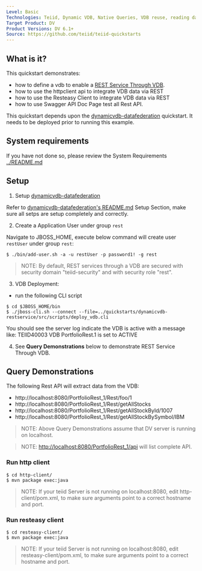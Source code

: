 ```yaml
---
Level: Basic
Technologies: Teiid, Dynamic VDB, Native Queries, VDB reuse, reading data from JDBC, delimited file, REST Service Through VDB
Target Product: DV
Product Versions: DV 6.1+
Source: https://github.com/teiid/teiid-quickstarts
---
```


## What is it?

This quickstart demonstrates:

* how to define a vdb to enable a [REST Service Through VDB](https://teiid.gitbooks.io/documents/content/reference/REST_Service_Through_VDB.html).
* how to use the httpclient api to integrate VDB data via REST
* how to use the Resteasy Client to integrate VDB data via REST
* how to use Swagger API Doc Page test all Rest API.


This quickstart depends upon the [dynamicvdb-datafederation](../dynamicvdb-datafederation) quickstart.  It needs to be deployed prior to running this example.

## System requirements

If you have not done so, please review the System Requirements [../README.md](../README.md)

## Setup

1)  Setup [dynamicvdb-datafederation](../dynamicvdb-datafederation)

Refer to [dynamicvdb-datafederation's README.md](../dynamicvdb-datafederation/README.md) Setup Section, make sure all setps are setup completely and correctly.

2) Create a Application User under group `rest`

Navigate to JBOSS_HOME, execute below command will create user `restUser` under group `rest`:

~~~
$ ./bin/add-user.sh -a -u restUser -p password1! -g rest
~~~

> NOTE: By default, REST services through a VDB are secured with security domain "teiid-security" and with security role "rest".

3)  VDB Deployment:

-  run the following CLI script

~~~
$ cd $JBOSS_HOME/bin
$ ./jboss-cli.sh --connect --file=../quickstarts/dynamicvdb-restservice/src/scripts/deploy_vdb.cli
~~~

You should see the server log indicate the VDB is active with a message like:  TEIID40003 VDB PortfolioRest.1 is set to ACTIVE

4) See **Query Demonstrations** below to demonstrate REST Service Through VDB.

## Query Demonstrations

The following Rest API will extract data from the VDB:

* http://localhost:8080/PortfolioRest_1/Rest/foo/1
* http://localhost:8080/PortfolioRest_1/Rest/getAllStocks
* http://localhost:8080/PortfolioRest_1/Rest/getAllStockById/1007
* http://localhost:8080/PortfolioRest_1/Rest/getAllStockBySymbol/IBM

> NOTE: Above Query Demonstrations assume that DV server is running on localhost.

> NOTE: [http://localhost:8080/PortfolioRest_1/api](http://localhost:8080/PortfolioRest_1/api) will list complete API.

### Run http client

~~~
$ cd http-client/
$ mvn package exec:java
~~~

> NOTE: If your teiid Server is not running on localhost:8080, edit http-client/pom.xml, to make sure arguments point to a correct hostname and port.


### Run resteasy client

~~~
$ cd resteasy-client/
$ mvn package exec:java
~~~

> NOTE: If your teiid Server is not running on localhost:8080, edit resteasy-client/pom.xml, to make sure arguments point to a correct hostname and port.

